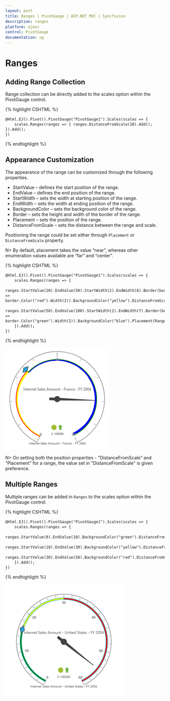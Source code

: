 ```yaml
---
layout: post
title: Ranges | PivotGauge | ASP.NET MVC | Syncfusion
description: ranges
platform: ejmvc
control: PivotGauge
documentation: ug
---
```


# Ranges

## Adding Range Collection

Range collection can be directly added to the scales option within the PivotGauge control.

{% highlight CSHTML %}

    @Html.EJ().Pivot().PivotGauge("PivotGauge1").Scales(scales => {
        scales.Ranges(ranges => { ranges.DistanceFromScale(10).Add(); }).Add();
    })

{% endhighlight  %}

## Appearance Customization

The appearance of the range can be customized through the following properties.

* StartValue – defines the start position of the range.
* EndValue – defines the end position of the range.
* StartWidth – sets the width at starting position of the range.
* EndWidth – sets the width at ending position of the range.
* BackgroundColor – sets the background color of the range.
* Border – sets the height and width of the border of the range.
* Placement – sets the position of the range.
* DistanceFromScale – sets the distance between the range and scale.

Positioning the range could be set either through `Placement` or `DistanceFromScale` property. 

N> By default, placement takes the value “near”, whereas other enumeration values available are “far” and “center”.

{% highlight CSHTML %}

    @Html.EJ().Pivot().PivotGauge("PivotGauge1").Scales(scales => {
        scales.Ranges(ranges => {
            ranges.StartValue(20).EndValue(50).StartWidth(2).EndWidth(6).Border(border => border.Color("red").Width(2)).BackgroundColor("yellow").DistanceFromScale(20).Add();
            ranges.StartValue(50).EndValue(100).StartWidth(2).EndWidth(7).Border(border => border.Color("green").Width(2)).BackgroundColor("blue").Placement(RangePlacement.Near).Add();
        }).Add();
    })

{% endhighlight %}

![](Ranges_images/AppearanceCustomization.png) 

N> On setting both the position properties - "DistanceFromScale" and "Placement" for a range, the value set in "DistanceFromScale" is given preference. 

## Multiple Ranges

Multiple ranges can be added in `Ranges` to the scales option within the PivotGauge control.

{% highlight CSHTML %}

    @Html.EJ().Pivot().PivotGauge("PivotGauge1").Scales(scales => {
        scales.Ranges(ranges => {
            ranges.StartValue(0).EndValue(10).BackgroundColor("green").DistanceFromScale(-5).Add();
            ranges.StartValue(10).EndValue(30).BackgroundColor("yellow").DistanceFromScale(-5).Add();
            ranges.StartValue(30).EndValue(50).BackgroundColor("red").DistanceFromScale(-5).Add();
        }).Add();
    })

{% endhighlight  %}

![](Ranges_images/MultipleRanges.png) 
